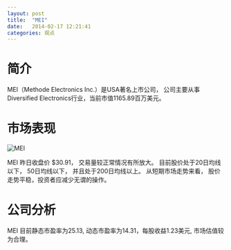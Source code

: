 ```yaml
---
layout: post
title:  "MEI"
date:   2014-02-17 12:21:41
categories: 观点
---
```


# 简介
MEI（Methode Electronics Inc.）是USA著名上市公司，
公司主要从事Diversified Electronics行业，当前市值1165.89百万美元。

# 市场表现

![MEI](http://finviz.com/chart.ashx?t=MEI&ty=c&ta=1&p=d&s=l)

MEI 昨日收盘价 $30.91，
交易量较正常情况有所放大。
目前股价处于20日均线以下，
50日均线以下，
并且处于200日均线以上。
从短期市场走势来看，
股价走势平稳，投资者应减少无谓的操作。

# 公司分析
MEI 目前静态市盈率为25.13, 动态市盈率为14.31，每股收益1.23美元,
市场估值较为合理。
